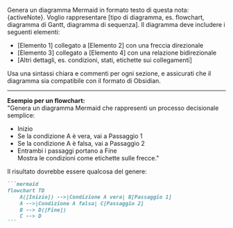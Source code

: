 Genera un diagramma Mermaid in formato testo di questa nota: {activeNote}. Voglio rappresentare [tipo di diagramma, es. flowchart, diagramma di Gantt, diagramma di sequenza]. Il diagramma deve includere i seguenti elementi:

- [Elemento 1] collegato a [Elemento 2] con una freccia direzionale
- [Elemento 3] collegato a [Elemento 4] con una relazione bidirezionale
- [Altri dettagli, es. condizioni, stati, etichette sui collegamenti]

Usa una sintassi chiara e commenti per ogni sezione, e assicurati che il diagramma sia compatibile con il formato di Obsidian.

---

**Esempio per un flowchart:**  
"Genera un diagramma Mermaid che rappresenti un processo decisionale semplice:

- Inizio
- Se la condizione A è vera, vai a Passaggio 1
- Se la condizione A è falsa, vai a Passaggio 2
- Entrambi i passaggi portano a Fine  
    Mostra le condizioni come etichette sulle frecce."

Il risultato dovrebbe essere qualcosa del genere:

````markdown
```mermaid
flowchart TD
    A([Inizio]) -->|Condizione A vera| B[Passaggio 1]
    A -->|Condizione A falsa| C[Passaggio 2]
    B --> D([Fine])
    C --> D
```
````

